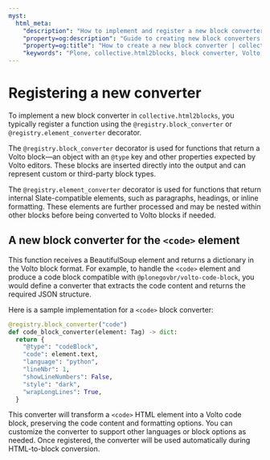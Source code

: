 ```yaml
---
myst:
  html_meta:
    "description": "How to implement and register a new block converter in collective.html2blocks."
    "property=og:description": "Guide to creating new block converters for collective.html2blocks."
    "property=og:title": "How to create a new block converter | collective.html2blocks"
    "keywords": "Plone, collective.html2blocks, block converter, Volto, migration, guide"
---
```


# Registering a new converter

To implement a new block converter in `collective.html2blocks`, you typically register a function using the `@registry.block_converter` or `@registry.element_converter` decorator.

The `@registry.block_converter` decorator is used for functions that return a Volto block—an object with an `@type` key and other properties expected by Volto editors. These blocks are inserted directly into the output and can represent custom or third-party block types.

The `@registry.element_converter` decorator is used for functions that return internal Slate-compatible elements, such as paragraphs, headings, or inline formatting. These elements are further processed and may be nested within other blocks before being converted to Volto blocks if needed.

## A new block converter for the `<code>` element

This function receives a BeautifulSoup element and returns a dictionary in the Volto block format. For example, to handle the `<code>` element and produce a code block compatible with `@plonegovbr/volto-code-block`, you would define a converter that extracts the code content and returns the required JSON structure.

Here is a sample implementation for a `<code>` block converter:

```python
@registry.block_converter("code")
def code_block_converter(element: Tag) -> dict:
  return {
    "@type": "codeBlock",
    "code": element.text,
    "language": "python",
    "lineNbr": 1,
    "showLineNumbers": False,
    "style": "dark",
    "wrapLongLines": True,
  }
```
This converter will transform a `<code>` HTML element into a Volto code block, preserving the code content and formatting options. You can customize the converter to support other languages or block options as needed. Once registered, the converter will be used automatically during HTML-to-block conversion.
